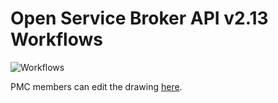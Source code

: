 # Open Service Broker API v2.13 Workflows

![Workflows](https://docs.google.com/drawings/d/e/2PACX-1vQhhzTYSje1CBCP85pg4z7_tuAdEkt3gvLpRBCzCrGzdrPqqDWwWsh3kEuM3Zc6lKamgTisrOUp7tL7/pub?w=1008&amp;h=4680)

PMC members can edit the drawing [here](https://docs.google.com/drawings/d/1LDGED4dm-ets5Z_xQLzadnR42hgjyNMJj8-CpXO5fnc/edit).
